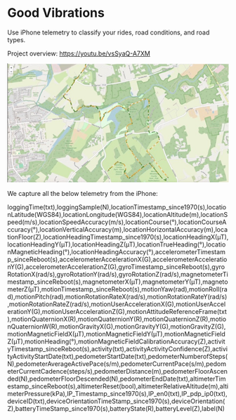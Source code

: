 # Good Vibrations

Use iPhone telemetry to classify your rides, road conditions, and road types.

Project overview: https://youtu.be/vsSyaQ-A7XM

![Output Map](preview.jpeg?raw=true "Output Map")


We capture all the below telemetry from the iPhone:

loggingTime(txt),loggingSample(N),locationTimestamp_since1970(s),locationLatitude(WGS84),locationLongitude(WGS84),locationAltitude(m),locationSpeed(m/s),locationSpeedAccuracy(m/s),locationCourse(°),locationCourseAccuracy(°),locationVerticalAccuracy(m),locationHorizontalAccuracy(m),locationFloor(Z),locationHeadingTimestamp_since1970(s),locationHeadingX(µT),locationHeadingY(µT),locationHeadingZ(µT),locationTrueHeading(°),locationMagneticHeading(°),locationHeadingAccuracy(°),accelerometerTimestamp_sinceReboot(s),accelerometerAccelerationX(G),accelerometerAccelerationY(G),accelerometerAccelerationZ(G),gyroTimestamp_sinceReboot(s),gyroRotationX(rad/s),gyroRotationY(rad/s),gyroRotationZ(rad/s),magnetometerTimestamp_sinceReboot(s),magnetometerX(µT),magnetometerY(µT),magnetometerZ(µT),motionTimestamp_sinceReboot(s),motionYaw(rad),motionRoll(rad),motionPitch(rad),motionRotationRateX(rad/s),motionRotationRateY(rad/s),motionRotationRateZ(rad/s),motionUserAccelerationX(G),motionUserAccelerationY(G),motionUserAccelerationZ(G),motionAttitudeReferenceFrame(txt),motionQuaternionX(R),motionQuaternionY(R),motionQuaternionZ(R),motionQuaternionW(R),motionGravityX(G),motionGravityY(G),motionGravityZ(G),motionMagneticFieldX(µT),motionMagneticFieldY(µT),motionMagneticFieldZ(µT),motionHeading(°),motionMagneticFieldCalibrationAccuracy(Z),activityTimestamp_sinceReboot(s),activity(txt),activityActivityConfidence(Z),activityActivityStartDate(txt),pedometerStartDate(txt),pedometerNumberofSteps(N),pedometerAverageActivePace(s/m),pedometerCurrentPace(s/m),pedometerCurrentCadence(steps/s),pedometerDistance(m),pedometerFloorAscended(N),pedometerFloorDescended(N),pedometerEndDate(txt),altimeterTimestamp_sinceReboot(s),altimeterReset(bool),altimeterRelativeAltitude(m),altimeterPressure(kPa),IP_Timestamp_since1970(s),IP_en0(txt),IP_pdp_ip0(txt),deviceID(txt),deviceOrientationTimeStamp_since1970(s),deviceOrientation(Z),batteryTimeStamp_since1970(s),batteryState(R),batteryLevel(Z),label(N)
